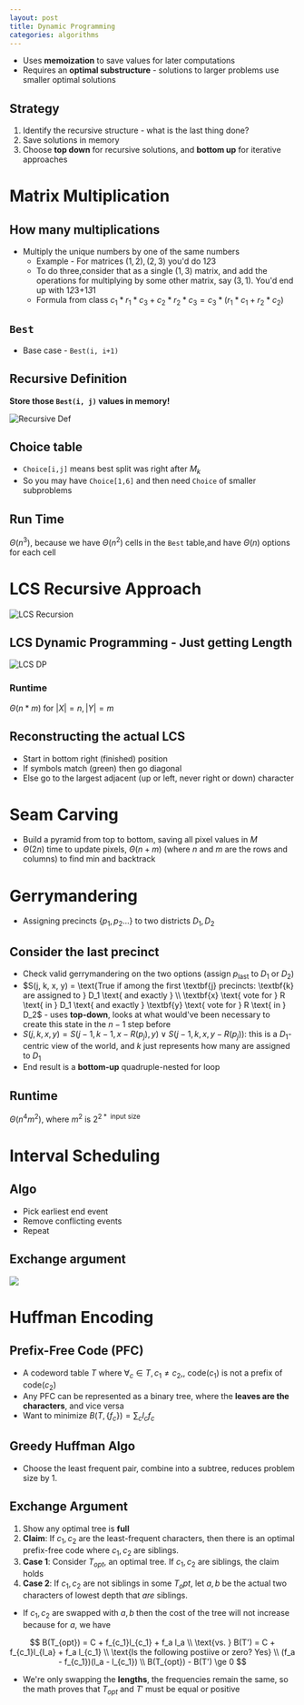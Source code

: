 ```yaml
---
layout: post
title: Dynamic Programming
categories: algorithms
---
```


- Uses **memoization** to save values for later computations
- Requires an **optimal substructure** - solutions to larger problems use smaller optimal solutions

## Strategy

1. Identify the recursive structure - what is the last thing done?
2. Save solutions in memory
3. Choose **top down** for recursive solutions, and **bottom up** for iterative approaches

# Matrix Multiplication

## How many multiplications

- Multiply the unique numbers by one of the same numbers
  - Example - For matrices $(1,2), (2, 3)$ you'd do 1*2*3
  - To do three,consider that as a single $(1,3)$ matrix, and add the operations for multiplying by some other matrix, say $(3, 1)$. You'd end up with 1*2*3+1*3*1
  - Formula from class $c_1*r_1*c_3 + c_2*r_2*c_3 = c_3*(r_1*c_1+r_2*c_2)$

## `Best`

- Base case - `Best(i, i+1)`

## Recursive Definition

**Store those `Best(i, j)` values in memory!**

![Recursive Def](https://i.imgur.com/v9nMWU7.png)

## Choice table

- `Choice[i,j]` means best split was right after $M_k$
- So you may have `Choice[1,6]` and then need `Choice` of smaller subproblems

## Run Time

$\Theta(n^3)$, because we have $\Theta(n^2)$ cells in the `Best` table,and have $\Theta(n)$ options for each cell

# LCS Recursive Approach

![LCS Recursion](https://i.imgur.com/2ebKEOh.png)

## LCS Dynamic Programming - Just getting Length

![LCS DP](https://i.imgur.com/jOE8WM8.png)

### Runtime

$\Theta(n*m) \text{ for } |X| = n, |Y| = m$

## Reconstructing the actual LCS

- Start in bottom right (finished) position
- If symbols match (green) then go diagonal
- Else go to the largest adjacent (up or left, never right or down) character

# Seam Carving

- Build a pyramid from top to bottom, saving all pixel values in $M$
- $\Theta(2n)$ time to update pixels, $\Theta(n+m)$ (where $n$ and $m$ are the rows and columns) to find min and backtrack

# Gerrymandering

- Assigning precincts $\{p_1, p_2 \dots \}$ to two districts $D_1, D_2$

## Consider the last precinct

- Check valid gerrymandering on the two options (assign $p_\text{last}$ to $D_1 \text{ or } D_2$)
- $S(j, k, x, y) = \text{True if among the first \textbf{j} precincts: \textbf{k} are assigned to } D_1 \text{ and exactly } \\ \textbf{x} 
\text{ vote for } R \text{ in } D_1 \text{ and exactly } \textbf{y} \text{ vote for } R \text{ in } D_2$ - uses **top-down**, looks at what would've been necessary to create this state in the $n-1$ step before
- $S(j, k, x, y) = S(j-1, k-1, x-R(p_j), y) \vee S(j-1, k, x, y-R(p_j))$: this is a $D_1$-centric view of the world, and $k$ just represents how many are assigned to $D_1$
- End result is a **bottom-up** quadruple-nested for loop

## Runtime

$\Theta(n^4m^2)$, where $m^2$ is $2^{2*\text{ input size }}$

# Interval Scheduling

## Algo

- Pick earliest end event
- Remove conflicting events
- Repeat

## Exchange argument

![](https://i.imgur.com/a2HQLXv.png)

# Huffman Encoding

## Prefix-Free Code (PFC)

- A codeword table $T$ where $\forall_c \in T, c_1 \neq c_2,$, code($c_1$) is not a prefix of code($c_2$)
- Any PFC can be represented as a binary tree, where the **leaves are the characters**, and vice versa
- Want to minimize $B(T, \{f_c\}) = \sum_c l_c f_c$

## Greedy Huffman Algo

- Choose the least frequent pair, combine into a subtree, reduces problem size by 1.

## Exchange Argument

1. Show any optimal tree is **full**
2. **Claim**: If $c_1, c_2$ are the least-frequent characters, then there is an optimal prefix-free code where $c_1, c_2$ are siblings.
3. **Case 1**: Consider $T_{opt}$, an optimal tree. If $c_1, c_2$ are siblings, the claim holds
4. **Case 2**: If $c_1, c_2$ are not siblings in some $T_opt$, let $a,b$ be the actual two characters of lowest depth that _are_ siblings.

- If $c_1, c_2$ are swapped with $a, b$ then the cost of the tree will not increase because for $a$, we have

$$
B(T_{opt}) = C + f_{c_1}l_{c_1} + f_a l_a  \\
\text{vs. } B(T') = C + f_{c_1}l_{l_a} + f_a l_{c_1}
\\ \text{Is the following postiive or zero? Yes} \\
(f_a - f_{c_1})(l_a - l_{c_1}) \\
B(T_{opt}) - B(T') \ge 0
$$

- We're only swapping the **lengths**, the frequencies remain the same, so the math proves that $T_{opt}$ and $T'$ must be equal or positive


